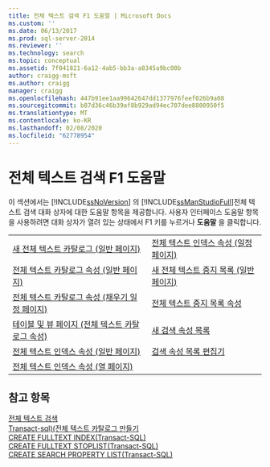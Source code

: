```yaml
---
title: 전체 텍스트 검색 F1 도움말 | Microsoft Docs
ms.custom: ''
ms.date: 06/13/2017
ms.prod: sql-server-2014
ms.reviewer: ''
ms.technology: search
ms.topic: conceptual
ms.assetid: 7f041821-6a12-4ab5-bb3a-a8345a9bc00b
author: craigg-msft
ms.author: craigg
manager: craigg
ms.openlocfilehash: 447b91ee1aa99642647dd1377976feef026b9a08
ms.sourcegitcommit: b87d36c46b39af8b929ad94ec707dee8800950f5
ms.translationtype: MT
ms.contentlocale: ko-KR
ms.lasthandoff: 02/08/2020
ms.locfileid: "62778954"
---
```

# <a name="full-text-search-f1-help"></a>전체 텍스트 검색 F1 도움말
  이 섹션에서는 [!INCLUDE[ssNoVersion](../includes/ssnoversion-md.md)] 의 [!INCLUDE[ssManStudioFull](../includes/ssmanstudiofull-md.md)]전체 텍스트 검색 대화 상자에 대한 도움말 항목을 제공합니다. 사용자 인터페이스 도움말 항목을 사용하려면 대화 상자가 열려 있는 상태에서 F1 키를 누르거나 **도움말** 을 클릭합니다.  
  
|||  
|-|-|  
|[새 전체 텍스트 카탈로그 &#40;일반 페이지&#41;](new-full-text-catalog-general-page.md)|[전체 텍스트 인덱스 속성 &#40;일정 페이지&#41;](../../2014/database-engine/full-text-index-properties-schedules-page.md)|  
|[전체 텍스트 카탈로그 속성 &#40;일반 페이지&#41;](../../2014/database-engine/full-text-catalog-properties-general-page.md)|[새 전체 텍스트 중지 목록 &#40;일반 페이지&#41;](../../2014/database-engine/new-full-text-stoplist-general-page.md)|  
|[전체 텍스트 카탈로그 속성 &#40;채우기 일정 페이지&#41;](../../2014/database-engine/full-text-catalog-properties-population-schedule-page.md)|[전체 텍스트 중지 목록 속성](../../2014/database-engine/full-text-stoplist-properties.md)|  
|[테이블 및 뷰 페이지 &#40;전체 텍스트 카탈로그 속성&#41;](../../2014/database-engine/full-text-catalog-properties-tables-and-views-page.md)|[새 검색 속성 목록](../../2014/database-engine/new-search-property-list.md)|  
|[전체 텍스트 인덱스 속성 &#40;일반 페이지&#41;](../../2014/database-engine/full-text-index-properties-general-page.md)|[검색 속성 목록 편집기](../../2014/database-engine/search-property-list-editor.md)|  
|[전체 텍스트 인덱스 속성 &#40;열 페이지&#41;](../../2014/database-engine/full-text-index-properties-columns-page.md)||  
  
## <a name="see-also"></a>참고 항목  
 [전체 텍스트 검색](../relational-databases/search/full-text-search.md)   
 [Transact-sql&#41;&#40;전체 텍스트 카탈로그 만들기](/sql/t-sql/statements/create-fulltext-catalog-transact-sql)   
 [CREATE FULLTEXT INDEX&#40;Transact-SQL&#41;](/sql/t-sql/statements/create-fulltext-index-transact-sql)   
 [CREATE FULLTEXT STOPLIST&#40;Transact-SQL&#41;](/sql/t-sql/statements/create-fulltext-stoplist-transact-sql)   
 [CREATE SEARCH PROPERTY LIST&#40;Transact-SQL&#41;](/sql/t-sql/statements/create-search-property-list-transact-sql)  
  
  
